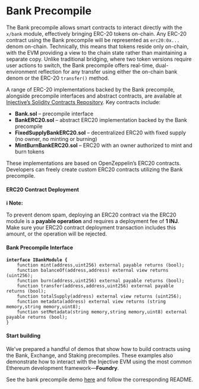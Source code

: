 # Bank Precompile

The Bank precompile allows smart contracts to interact directly with the `x/bank` module, effectively bringing ERC-20 tokens on-chain. Any ERC-20 contract using the Bank precompile will be represented as `erc20:0x...` denom on-chain. Technically, this means that tokens reside only on-chain, with the EVM providing a view to the chain state rather than maintaining a separate copy. Unlike traditional bridging, where two token versions require user actions to switch, the Bank precompile offers real-time, dual-environment reflection for any transfer using either the on-chain bank denom or the ERC-20 `transfer()` method.

A range of ERC-20 implementations backed by the Bank precompile, alongside precompile interfaces and abstract contracts, are available at [Injective’s Solidity Contracts Repository](https://github.com/InjectiveLabs/solidity-contracts). Key contracts include:

* **Bank.sol** – precompile interface
* **BankERC20.sol** – abstract ERC20 implementation backed by the Bank precompile
* **FixedSupplyBankERC20.sol** – decentralized ERC20 with fixed supply (no owner, no minting or burning)
* **MintBurnBankERC20.sol** – ERC20 with an owner authorized to mint and burn tokens

These implementations are based on OpenZeppelin’s ERC20 contracts. Developers can freely create custom ERC20 contracts utilizing the Bank precompile.

#### ERC20 Contract Deployment

**ℹ️ Note:**

To prevent denom spam, deploying an ERC20 contract via the ERC20 module is a **payable operation** and requires a deployment fee of **1 INJ**. Make sure your ERC20 contract deployment transaction includes this amount, or the operation will be rejected.

#### Bank Precompile Interface

<pre class="language-solidity" data-full-width="false"><code class="lang-solidity"><strong>interface IBankModule {
</strong>    function mint(address,uint256) external payable returns (bool);
    function balanceOf(address,address) external view returns (uint256);
    function burn(address,uint256) external payable returns (bool);
    function transfer(address,address,uint256) external payable returns (bool);
    function totalSupply(address) external view returns (uint256);
    function metadata(address) external view returns (string memory,string memory,uint8);
    function setMetadata(string memory,string memory,uint8) external payable returns (bool);
}
</code></pre>

#### Start building

We've prepared a handful of demos that show how to build contracts using the Bank, Exchange, and Staking precompiles. These examples also demonstrate how to interact with the Injective EVM using the most common Ethereum development framework—**Foundry**.

See the bank precompile demo [here](https://github.com/InjectiveLabs/solidity-contracts/tree/master/demos/erc20) and follow the corresponding README.
